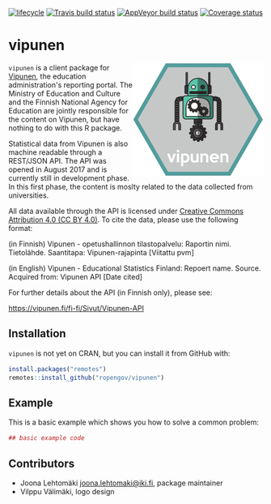 [![lifecycle](https://img.shields.io/badge/lifecycle-experimental-orange.svg)](https://www.tidyverse.org/lifecycle/#experimental)
[![Travis build status](https://travis-ci.org/rOpenGov/vipunen.svg?branch=master)](https://travis-ci.org/rOpenGov/vipunen)
[![AppVeyor build status](https://ci.appveyor.com/api/projects/status/github/rOpenGov/vipunen?branch=master&svg=true)](https://ci.appveyor.com/project/rOpenGov/vipunen)
[![Coverage status](https://codecov.io/gh/rOpenGov/vipunen/branch/master/graph/badge.svg)](https://codecov.io/github/rOpenGov/vipunen?branch=master)

# vipunen

<img align="right" src="inst/vipunen_logo_258.png">

`vipunen` is a client package for [Vipunen](https://vipunen.fi/en-gb/), the 
education administration's reporting portal. The Ministry of Education and 
Culture and the Finnish National Agency for Education are jointly responsible for 
the content on Vipunen, but have nothing to do with this R package.

Statistical data from Vipunen is also machine readable through a REST/JSON API.
The API was opened in August 2017 and is currently still in development phase.
In this first phase, the content is moslty related to the data collected from 
universities.

All data available through the API is licensed under [Creative Commons Attribution 4.0 (CC BY 4.0)](https://creativecommons.org/licenses/by/4.0/). To cite the data, please use the following format:

(in Finnish)
Vipunen - opetushallinnon tilastopalvelu: Raportin nimi. Tietolähde. Saantitapa: Vipunen-rajapinta \[Viitattu pvm\]

(in English)
Vipunen - Educational Statistics Finland: Repoert name. Source. Acquired from: Vipunen API \[Date cited\]

For further details about the API (in Finnish only), please see:

https://vipunen.fi/fi-fi/Sivut/Vipunen-API

## Installation

`vipunen` is not yet on CRAN, but you can install it from GitHub with:

``` r
install.packages("remotes")
remotes::install_github("ropengov/vipunen")
```

## Example

This is a basic example which shows you how to solve a common problem:

``` r
## basic example code
```

## Contributors

+ Joona Lehtomäki <joona.lehtomaki@iki.fi>, package maintainer
+ Vilppu Välimäki, logo design
